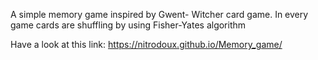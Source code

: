 A simple memory game inspired by Gwent- Witcher card game. In every game cards are shuffling by using Fisher-Yates algorithm

Have a look at this link:
https://nitrodoux.github.io/Memory_game/
